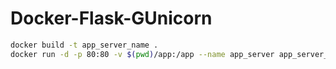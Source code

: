 # Docker-Flask-GUnicorn

```bash
docker build -t app_server_name .
docker run -d -p 80:80 -v $(pwd)/app:/app --name app_server app_server_name
```
